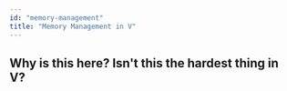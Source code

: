 ```yaml
---
id: "memory-management"
title: "Memory Management in V"
---
```


## Why is this here? Isn't this the hardest thing in V?